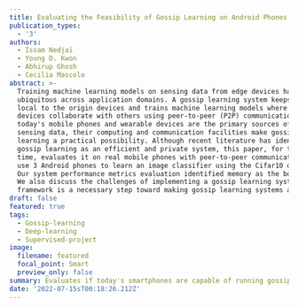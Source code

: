```yaml
---
title: Evaluating the Feasibility of Gossip Learning on Android Phones (Workshop)
publication_types:
  - '3'
authors:
  - Issam Nedjaï
  - Young D. Kwon
  - Abhirup Ghosh
  - Cecilia Mascolo
abstract: >-
  Training machine learning models on sensing data from edge devices has become
  ubiquitous across application domains. A gossip learning system keeps the data
  local to the origin devices and trains machine learning models where the
  devices collaborate with others using peer-to-peer (P2P) communication. While
  today's mobile phones and wearable devices are the primary sources of personal
  sensing data, their computing and communication facilities make gossip
  learning a practical possibility. Although recent literature has identified
  gossip learning as an efficient and private system, this paper, for the first
  time, evaluates it on real mobile phones with peer-to-peer communication. We
  use 3 Android phones to learn an image classifier using the Cifar10 dataset.
  Our system performance metrics evaluation identified memory as the bottleneck.
  We also discuss the challenges of implementing a gossip learning system. Our
  framework is a necessary step toward making gossip learning systems a reality
draft: false
featured: true
tags:
  - Gossip-learning
  - Deep-learning
  - Supervised-project
image:
  filename: featured
  focal_point: Smart
  preview_only: false
summary: Evaluates if today's smartphones are capable of running gossip learning.
date: '2022-07-15sT00:18:26.212Z'
---
```

